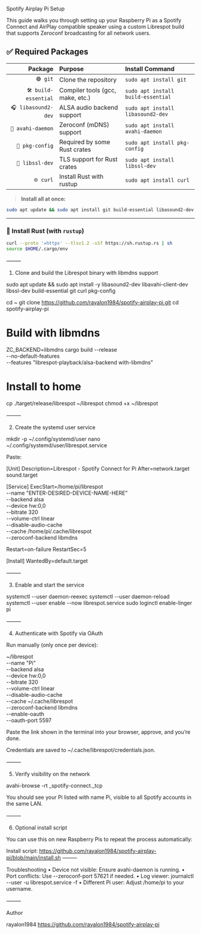 Spotify Airplay Pi Setup

This guide walks you through setting up your Raspberry Pi as a Spotify Connect and AirPlay compatible speaker using a custom Librespot build that supports Zeroconf broadcasting for all network users.

## ✅ Required Packages

| Package | Purpose | Install Command |
|--------:|:--------|:----------------|
| `🟢 git` | Clone the repository | `sudo apt install git` |
| `🛠️ build-essential` | Compiler tools (gcc, make, etc.) | `sudo apt install build-essential` |
| `🎧 libasound2-dev` | ALSA audio backend support | `sudo apt install libasound2-dev` |
| `📡 avahi-daemon` | Zeroconf (mDNS) support | `sudo apt install avahi-daemon` |
| `🧰 pkg-config` | Required by some Rust crates | `sudo apt install pkg-config` |
| `🔐 libssl-dev` | TLS support for Rust crates | `sudo apt install libssl-dev` |
| `🌐 curl` | Install Rust with rustup | `sudo apt install curl` |

> **Install all at once:**
```bash
sudo apt update && sudo apt install git build-essential libasound2-dev avahi-daemon pkg-config libssl-dev curl
```

---

### 🦀 Install Rust (with `rustup`)
```bash
curl --proto '=https' --tlsv1.2 -sSf https://sh.rustup.rs | sh
source $HOME/.cargo/env
```
⸻

1. Clone and build the Librespot binary with libmdns support

sudo apt update && sudo apt install -y libasound2-dev libavahi-client-dev libssl-dev build-essential git curl pkg-config

cd ~
git clone https://github.com/rayalon1984/spotify-airplay-pi.git
cd spotify-airplay-pi

# Build with libmdns
ZC_BACKEND=libmdns cargo build --release \
  --no-default-features \
  --features "librespot-playback/alsa-backend with-libmdns"

# Install to home
cp ./target/release/librespot ~/librespot
chmod +x ~/librespot



⸻

2. Create the systemd user service

mkdir -p ~/.config/systemd/user
nano ~/.config/systemd/user/librespot.service

Paste:

[Unit]
Description=Librespot - Spotify Connect for Pi
After=network.target sound.target

[Service]
ExecStart=/home/pi/librespot \
  --name "ENTER-DESIRED-DEVICE-NAME-HERE" \
  --backend alsa \
  --device hw:0,0 \
  --bitrate 320 \
  --volume-ctrl linear \
  --disable-audio-cache \
  --cache /home/pi/.cache/librespot \
  --zeroconf-backend libmdns

Restart=on-failure
RestartSec=5

[Install]
WantedBy=default.target



⸻

3. Enable and start the service

systemctl --user daemon-reexec
systemctl --user daemon-reload
systemctl --user enable --now librespot.service
sudo loginctl enable-linger pi



⸻

4. Authenticate with Spotify via OAuth

Run manually (only once per device):

~/librespot \
  --name "Pi" \
  --backend alsa \
  --device hw:0,0 \
  --bitrate 320 \
  --volume-ctrl linear \
  --disable-audio-cache \
  --cache ~/.cache/librespot \
  --zeroconf-backend libmdns \
  --enable-oauth \
  --oauth-port 5597

Paste the link shown in the terminal into your browser, approve, and you’re done.

Credentials are saved to ~/.cache/librespot/credentials.json.

⸻

5. Verify visibility on the network

avahi-browse -rt _spotify-connect._tcp

You should see your Pi listed with name Pi, visible to all Spotify accounts in the same LAN.

⸻

6. Optional install script

You can use this on new Raspberry Pis to repeat the process automatically:

Install script:
https://github.com/rayalon1984/spotify-airplay-pi/blob/main/install.sh
⸻

Troubleshooting
	•	Device not visible: Ensure avahi-daemon is running.
	•	Port conflicts: Use --zeroconf-port 57621 if needed.
	•	Log viewer: journalctl --user -u librespot.service -f
	•	Different Pi user: Adjust /home/pi to your username.

⸻

Author

rayalon1984
https://github.com/rayalon1984/spotify-airplay-pi
